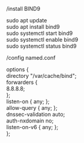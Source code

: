 /install BIND9 

sudo apt update    
sudo apt install bind9    
sudo systemctl start bind9    
sudo systemctl enable bind9    
sudo systemctl status bind9    


/config named.conf

options {    
    directory "/var/cache/bind";    
    forwarders {    
        8.8.8.8;    
    };    
    listen-on { any; };    
    allow-query { any; };    
    dnssec-validation auto;    
    auth-nxdomain no;    
    listen-on-v6 { any; };    
};    


